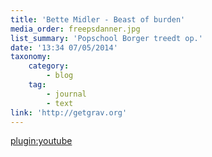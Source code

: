 ```yaml
---
title: 'Bette Midler - Beast of burden'
media_order: freepsdanner.jpg
list_summary: 'Popschool Borger treedt op.'
date: '13:34 07/05/2014'
taxonomy:
    category:
        - blog
    tag:
        - journal
        - text
link: 'http://getgrav.org'
---
```


[plugin:youtube](https://youtu.be/nW8qiwxuIxI)

